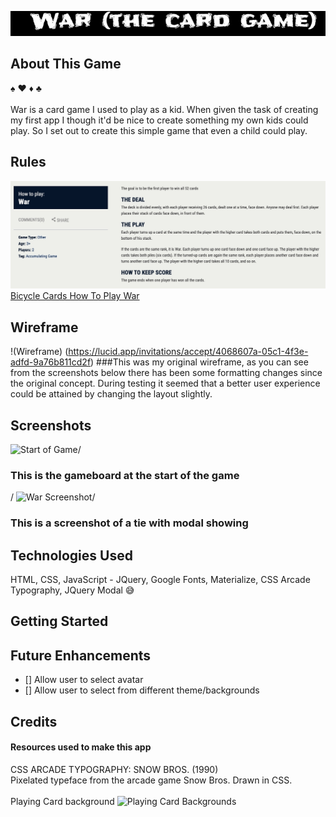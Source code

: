 ![Site Logo](./img/logo.jpeg)

## About This Game
:spades: :hearts: :diamonds: :clubs: \
 \
War is a card game I used to play as a kid.  When given the task of creating my first app I though it'd be nice to create something my own kids could play.  So I set out to create this simple game that even a child could play.

## Rules
![Rules](./img/rules.jpeg)
[Bicycle Cards How To Play War](https://bicyclecards.com/how-to-play/war/)

## Wireframe
!(Wireframe) (https://lucid.app/invitations/accept/4068607a-05c1-4f3e-adfd-9a76b811cd2f)
###This was my original wireframe, as you can see from the screenshots below there has been some formatting changes since the original concept.  During testing it seemed that a better user experience could be attained by changing the layout slightly.

## Screenshots
![Start of Game](./img/start_screenshot.jpg)/
### This is the gameboard at the start of the game
/
![War Screenshot](./img/war_screenshot.jpg)/
### This is a screenshot of a tie with modal showing

## Technologies Used
HTML, CSS, JavaScript - JQuery, Google Fonts, Materialize, CSS Arcade Typography, JQuery Modal :sweat_smile:



## Getting Started

## Future Enhancements
- [] Allow user to select avatar
- [] Allow user to select from different theme/backgrounds

## Credits
#### Resources used to make this app
CSS ARCADE TYPOGRAPHY: SNOW BROS. (1990)\
Pixelated typeface from the arcade game Snow Bros. Drawn in CSS.
\
\
Playing Card background ![Playing Card Backgrounds](http://www.brainjar.com/css/cards/)